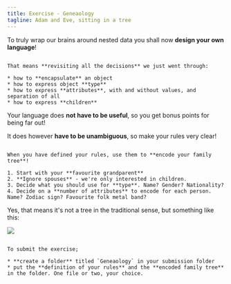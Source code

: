 ```yaml
---
title: Exercise - Geneaology
tagline: Adam and Eve, sitting in a tree
---
```


To truly wrap our brains around nested data you shall now **design your own language**!

~~~

That means **revisiting all the decisions** we just went through:

* how to **encapsulate** an object
* how to express object **type**
* how to express **attributes**, with and without values, and separation of all
* how to express **children**

~~~

Your language does **not have to be useful**, so you get bonus points for being far out!

It does however **have to be unambiguous**, so make your rules very clear!

~~~

When you have defined your rules, use them to **encode your family tree**!

1. Start with your **favourite grandparent**
2. **Ignore spouses** - we're only interested in children.
3. Decide what you should use for **type**. Name? Gender? Nationality?
4. Decide on a **number of attributes** to encode for each person. Name? Zodiac sign? Favourite folk metal band?

~~~

Yes, that means it's not a tree in the traditional sense, but something like this:

![](resources/diagrams/tree.svg)

~~~

To submit the exercise;

* **create a folder** titled `Geneaology` in your submission folder
* put the **definition of your rules** and the **encoded family tree** in the folder. One file or two, your choice.



